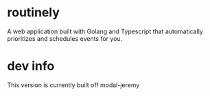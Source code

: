 # routinely
A web application built with Golang and Typescript that automatically prioritizes and schedules events for you.

# dev info
This version is currently built off modal-jeremy
